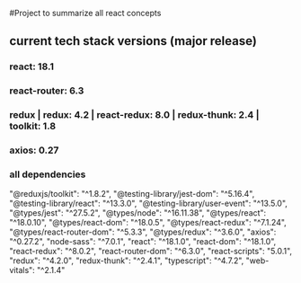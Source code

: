 #Project to summarize all react concepts

## current tech stack versions (major release)

### react: 18.1
### react-router: 6.3
### redux | redux: 4.2 | react-redux: 8.0 | redux-thunk: 2.4 | toolkit: 1.8
### axios: 0.27

### all dependencies
"@reduxjs/toolkit": "^1.8.2",
"@testing-library/jest-dom": "^5.16.4",
"@testing-library/react": "^13.3.0",
"@testing-library/user-event": "^13.5.0",
"@types/jest": "^27.5.2",
"@types/node": "^16.11.38",
"@types/react": "^18.0.10",
"@types/react-dom": "^18.0.5",
"@types/react-redux": "^7.1.24",
"@types/react-router-dom": "^5.3.3",
"@types/redux": "^3.6.0",
"axios": "^0.27.2",
"node-sass": "^7.0.1",
"react": "^18.1.0",
"react-dom": "^18.1.0",
"react-redux": "^8.0.2",
"react-router-dom": "^6.3.0",
"react-scripts": "5.0.1",
"redux": "^4.2.0",
"redux-thunk": "^2.4.1",
"typescript": "^4.7.2",
"web-vitals": "^2.1.4"